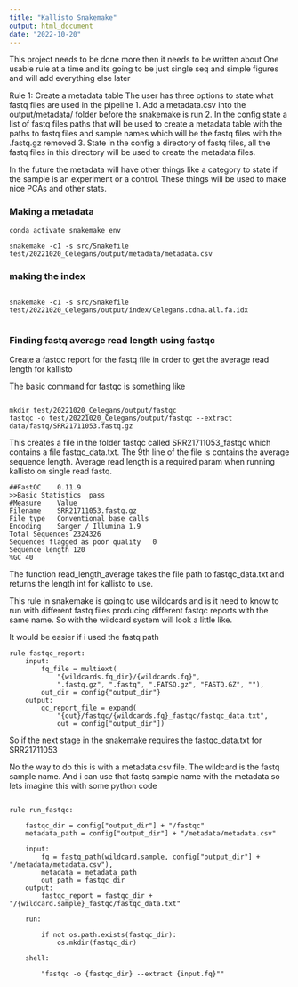 ```yaml
---
title: "Kallisto Snakemake"
output: html_document
date: "2022-10-20"
---
```




This project needs to be done more then it needs to be written about 
One usable rule at a time and its going to be just single seq and simple 
figures and will add everything else later

Rule 1: Create a metadata table
The user has three options to state what fastq files are used in the pipeline
    1. Add a metadata.csv into the output/metadata/ folder before the snakemake
    is run 
    2. In the config state a list of fastq files paths that will be used to create a 
    metadata table with the paths to fastq files and sample names which will 
    be the fastq files with the .fastq.gz removed 
    3. State in the config a directory of fastq files, all the fastq files in 
    this directory will be used to create the metadata files.
    
In the future the metadata will have other things like a category to state if 
the sample is an experiment or a control. These things will be used to make 
nice PCAs and other stats. 


### Making a metadata 


```
conda activate snakemake_env

snakemake -c1 -s src/Snakefile test/20221020_Celegans/output/metadata/metadata.csv

```

### making the index 

```

snakemake -c1 -s src/Snakefile test/20221020_Celegans/output/index/Celegans.cdna.all.fa.idx


```


### Finding fastq average read length using fastqc

Create a fastqc report for the fastq file in order to get the average 
read length for kallisto 

The basic command for fastqc is something like

```

mkdir test/20221020_Celegans/output/fastqc 
fastqc -o test/20221020_Celegans/output/fastqc --extract data/fastq/SRR21711053.fastq.gz

```

This creates a file in the folder fastqc called SRR21711053_fastqc which 
contains a file fastqc_data.txt. The 9th line of the file is contains 
the average sequence length. Average read length is a required param when 
running kallisto on single read fastq.

```
##FastQC	0.11.9
>>Basic Statistics	pass
#Measure	Value
Filename	SRR21711053.fastq.gz
File type	Conventional base calls
Encoding	Sanger / Illumina 1.9
Total Sequences	2324326
Sequences flagged as poor quality	0
Sequence length	120
%GC	40
```

The function read_length_average takes the file path to fastqc_data.txt and 
returns the length int for kallisto to use. 

This rule in snakemake is going to use wildcards and is it need to know
to run with different fastq files producing different fastqc reports with 
the same name. So with the wildcard system will look a little like.

It would be easier if i used the fastq path 

```
rule fastqc_report:
    input: 
        fq_file = multiext(
            "{wildcards.fq_dir}/{wildcards.fq}",
            ".fastq.gz", ".fastq", ".FATSQ.gz", "FASTQ.GZ", ""),
        out_dir = config{"output_dir"}
    output:
        qc_report_file = expand(
            "{out}/fastqc/{wildcards.fq}_fastqc/fastqc_data.txt", 
            out = config["output_dir"])
```

So if the next stage in the snakemake requires the fastqc_data.txt for
SRR21711053 

No the way to do this is with a metadata.csv file. The wildcard is the
fastq sample name. And i can use that fastq sample name with the metadata
so lets imagine this with some python code 


```

rule run_fastqc:
    
    fastqc_dir = config["output_dir"] + "/fastqc"
    metadata_path = config["output_dir"] + "/metadata/metadata.csv" 
    
    input: 
        fq = fastq_path(wildcard.sample, config["output_dir"] + "/metadata/metadata.csv"),
        metadata = metadata_path
        out_path = fastqc_dir
    output:
        fastqc_report = fastqc_dir + "/{wildcard.sample}_fastqc/fastqc_data.txt"
    
    run:
        
        if not os.path.exists(fastqc_dir):
            os.mkdir(fastqc_dir)
    
    shell:
        
        "fastqc -o {fastqc_dir} --extract {input.fq}""







```




